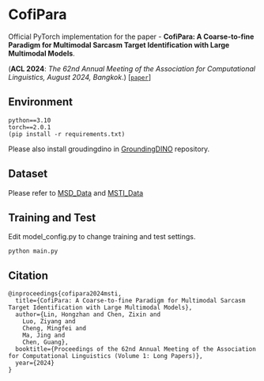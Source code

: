 # CofiPara
Official PyTorch implementation for the paper - **CofiPara: A Coarse-to-fine Paradigm for Multimodal Sarcasm Target Identification with Large Multimodal Models**.

(**ACL 2024**: *The 62nd Annual Meeting of the Association for Computational Linguistics, August 2024, Bangkok*.) [[`paper`](https://arxiv.org/pdf/2405.00390)]

## Environment
```
python==3.10
torch==2.0.1
(pip install -r requirements.txt)
```
Please also install groudingdino in [GroundingDINO](https://github.com/IDEA-Research/GroundingDINO) repository.

## Dataset

Please refer to [MSD_Data](https://github.com/Lbotirx/CofiPara/tree/master/data/mmsd2/README.md) and [MSTI_Data](https://github.com/Lbotirx/CofiPara/tree/master/data/msti/README.md)

## Training and Test
Edit model_config.py to change training and test settings.
```
python main.py
```

## Citation

```
@inproceedings{cofipara2024msti,
  title={CofiPara: A Coarse-to-fine Paradigm for Multimodal Sarcasm Target Identification with Large Multimodal Models},
  author={Lin, Hongzhan and Chen, Zixin and
    Luo, Ziyang and
    Cheng, Mingfei and
    Ma, Jing and
    Chen, Guang},
  booktitle={Proceedings of the 62nd Annual Meeting of the Association for Computational Linguistics (Volume 1: Long Papers)},
  year={2024}
}
```

